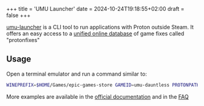 +++
title = 'UMU Launcher'
date = 2024-10-24T19:18:55+02:00
draft = false
+++

[umu-launcher](https://github.com/Open-Wine-Components/umu-launcher) is a CLI tool to run applications with Proton outside Steam. It offers an easy access to a [unified online database](https://umu.openwinecomponents.org/) of game fixes called "protonfixes"

## Usage

Open a terminal emulator and run a command similar to:

```bash
WINEPREFIX=$HOME/Games/epic-games-store GAMEID=umu-dauntless PROTONPATH="$HOME/.steam/steam/compatibilitytools.d/GE-Proton8-28" umu-run "$HOME/Games/epic-games-store/drive_c/Program Files (x86)/Epic Games/Launcher/Portal/Binaries/Win32/EpicGamesLauncher.exe" -opengl -SkipBuildPatchPrereq
```

More examples are available in the [official documentation](https://github.com/Open-Wine-Components/umu-launcher/blob/main/docs/umu.1.scd) and in the [FAQ](https://github.com/Open-Wine-Components/umu-launcher/wiki/Frequently-asked-questions-(FAQ))
